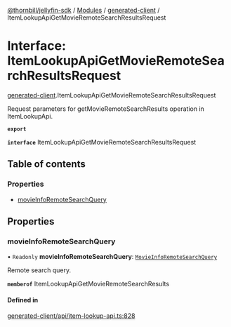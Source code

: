 [@thornbill/jellyfin-sdk](../README.md) / [Modules](../modules.md) / [generated-client](../modules/generated_client.md) / ItemLookupApiGetMovieRemoteSearchResultsRequest

# Interface: ItemLookupApiGetMovieRemoteSearchResultsRequest

[generated-client](../modules/generated_client.md).ItemLookupApiGetMovieRemoteSearchResultsRequest

Request parameters for getMovieRemoteSearchResults operation in ItemLookupApi.

**`export`**

**`interface`** ItemLookupApiGetMovieRemoteSearchResultsRequest

## Table of contents

### Properties

- [movieInfoRemoteSearchQuery](generated_client.ItemLookupApiGetMovieRemoteSearchResultsRequest.md#movieinforemotesearchquery)

## Properties

### movieInfoRemoteSearchQuery

• `Readonly` **movieInfoRemoteSearchQuery**: [`MovieInfoRemoteSearchQuery`](generated_client.MovieInfoRemoteSearchQuery.md)

Remote search query.

**`memberof`** ItemLookupApiGetMovieRemoteSearchResults

#### Defined in

[generated-client/api/item-lookup-api.ts:828](https://github.com/thornbill/jellyfin-sdk-typescript/blob/c65c42e/src/generated-client/api/item-lookup-api.ts#L828)

